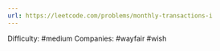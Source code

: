 ```yaml
---
url: https://leetcode.com/problems/monthly-transactions-i
---
```


Difficulty: #medium
Companies: #wayfair #wish